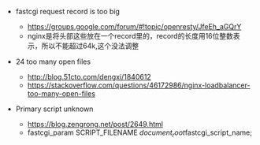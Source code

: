 * fastcgi request record is too big
    * https://groups.google.com/forum/#!topic/openresty/JfeEh_aGQrY
    * nginx是将头部这些放在一个record里的，record的长度用16位整数表示，所以不能超过64k,这个没法调整
    
    
* 24 too many open files
    * http://blog.51cto.com/dengxi/1840612
    * https://stackoverflow.com/questions/46172986/nginx-loadbalancer-too-many-open-files
    
    
* Primary script unknown
    * https://blog.zengrong.net/post/2649.html
    * fastcgi_param  SCRIPT_FILENAME  $document_root$fastcgi_script_name;